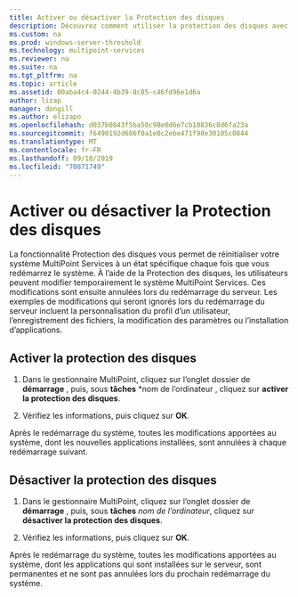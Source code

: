 ```yaml
---
title: Activer ou désactiver la Protection des disques
description: Découvrez comment utiliser la protection des disques avec MultiPoint services
ms.custom: na
ms.prod: windows-server-threshold
ms.technology: multipoint-services
ms.reviewer: na
ms.suite: na
ms.tgt_pltfrm: na
ms.topic: article
ms.assetid: 00aba4c4-0244-4b39-8c85-c46fd96e1d6a
author: lizap
manager: dongill
ms.author: elizapo
ms.openlocfilehash: d037b0843f5ba50c98e0d6e7cb10836c8d6fa23a
ms.sourcegitcommit: f6490192d686f0a1e0c2ebe471f98e30105c0844
ms.translationtype: MT
ms.contentlocale: fr-FR
ms.lasthandoff: 09/10/2019
ms.locfileid: "70871749"
---
```

# <a name="enable-or-disable-disk-protection"></a>Activer ou désactiver la Protection des disques
La fonctionnalité Protection des disques vous permet de réinitialiser votre système MultiPoint Services à un état spécifique chaque fois que vous redémarrez le système. À l’aide de la Protection des disques, les utilisateurs peuvent modifier temporairement le système MultiPoint Services. Ces modifications sont ensuite annulées lors du redémarrage du serveur. Les exemples de modifications qui seront ignorés lors du redémarrage du serveur incluent la personnalisation du profil d’un utilisateur, l’enregistrement des fichiers, la modification des paramètres ou l’installation d’applications.  
  
## <a name="enable-disk-protection"></a>Activer la protection des disques  
  
1.  Dans le gestionnaire MultiPoint, cliquez sur l’onglet dossier de **démarrage** , puis, sous **tâches** *nom de l’ordinateur , cliquez sur **activer la protection des disques**.  
  
2.  Vérifiez les informations, puis cliquez sur **OK**.  
  
Après le redémarrage du système, toutes les modifications apportées au système, dont les nouvelles applications installées, sont annulées à chaque redémarrage suivant.  
  
## <a name="disable-disk-protection"></a>Désactiver la protection des disques  
  
1.  Dans le gestionnaire MultiPoint, cliquez sur l’onglet dossier de **démarrage** , puis, sous **tâches** *nom de l’ordinateur*, cliquez sur **désactiver la protection des disques**.  
  
2.  Vérifiez les informations, puis cliquez sur **OK**.  
  
Après le redémarrage du système, toutes les modifications apportées au système, dont les applications qui sont installées sur le serveur, sont permanentes et ne sont pas annulées lors du prochain redémarrage du système.  
  
